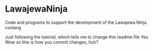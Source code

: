 # LawajewaNinja
Code and programs to support the development of the Lawajewa Ninja conlang

Just following the tutorial, which tells me to change this readme file
Yes
Wow so this is how you commit changes, huh?
